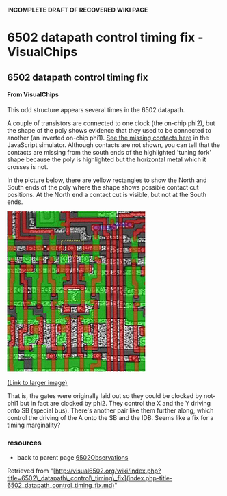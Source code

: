 **INCOMPLETE DRAFT OF RECOVERED WIKI PAGE**

# 6502 datapath control timing fix - VisualChips

## 6502 datapath control timing fix

#### From VisualChips

This odd structure appears several times in the 6502 datapath.

A couple of transistors are connected to one clock (the on-chip phi2), but the shape of the poly shows evidence that they used to be connected to another (an inverted on-chip phi1). [See the missing contacts here](http://visual6502.org/JSSim/expert.html?nosim=t&find=cclk&panx=120.8&pany=307.6&zoom=12.4&label=missing,-100,1911,5256,2083,5163) in the JavaScript simulator.  Although contacts are not shown, you can tell that the contacts are missing from the south ends of the highlighted 'tuning fork' shape because the poly is highlighted but the horizontal metal which it crosses is not.

In the picture below, there are yellow rectangles to show the North and South ends of the poly where the shape shows possible contact cut positions. At the North end a contact cut is visible, but not at the South ends.

![6502 photo wrong-clock-annot.jpg](images/9/97/6502_photo_wrong-clock-annot.jpg)

[(Link to larger image)](index.php-title-File-6502_photo_wrong-clock-annot.jpg.md)

That is, the gates were originally laid out so they could be clocked by not-phi1 but in fact are clocked by phi2.  They control the X and the Y driving onto SB (special bus).  There's another pair like them further along, which control the driving of the A onto the SB and the IDB.  Seems like a fix for a timing marginality?

### resources

- back to parent page [6502Observations](index.php-title-6502Observations.md)

Retrieved from "[http://visual6502.org/wiki/index.php?title=6502\_datapath\_control\_timing\_fix](index.php-title-6502_datapath_control_timing_fix.md)"


